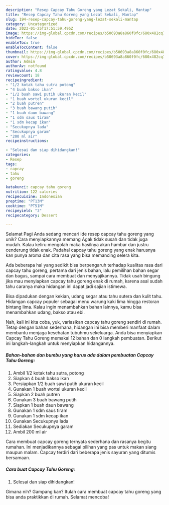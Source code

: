 ```yaml
---
description: "Resep Capcay Tahu Goreng yang Lezat Sekali, Mantap"
title: "Resep Capcay Tahu Goreng yang Lezat Sekali, Mantap"
slug: 194-resep-capcay-tahu-goreng-yang-lezat-sekali-mantap
category: Uncategorized
date: 2023-01-25T17:51:59.495Z
image: https://img-global.cpcdn.com/recipes/b50693a8a860f0fc/680x482cq70/capcay-tahu-goreng-foto-resep-utama.jpg
hideToc: false
enableToc: true
enableTocContent: false
thumbnail: https://img-global.cpcdn.com/recipes/b50693a8a860f0fc/680x482cq70/capcay-tahu-goreng-foto-resep-utama.jpg
cover: https://img-global.cpcdn.com/recipes/b50693a8a860f0fc/680x482cq70/capcay-tahu-goreng-foto-resep-utama.jpg
author: Admin
authorAv: notfound
ratingvalue: 4.8
reviewcount: 18
recipeingredient:
- "1/2 kotak tahu sutra potong"
- "4 buah bakso ikan"
- "1/2 buah sawi putih ukuran kecil"
- "1 buah wortel ukuran kecil"
- "2 buah putren"
- "3 buah bawang putih"
- "1 buah daun bawang"
- "1 sdm saus tiram"
- "1 sdm kecap ikan"
- "Secukupnya lada"
- "Secukupnya garam"
- "200 ml air"
recipeinstructions:

- "Selesai dan siap dihidangkan!"
categories:
- Resep
tags:
- capcay
- tahu
- goreng

katakunci: capcay tahu goreng 
nutrition: 122 calories
recipecuisine: Indonesian
preptime: "PT13M"
cooktime: "PT51M"
recipeyield: "3"
recipecategory: Dessert

---
```



Selamat Pagi Anda sedang mencari ide resep capcay tahu goreng yang unik? Cara menyiapkannya memang Agak tidak susah dan tidak juga mudah. Kalau keliru mengolah maka hasilnya akan hambar dan justru cenderung tidak enak. Padahal capcay tahu goreng yang enak harusnya kan punya aroma dan cita rasa yang bisa memancing selera kita.


Ada beberapa hal yang sedikit bisa berpengaruh terhadap kualitas rasa dari capcay tahu goreng, pertama dari jenis bahan, lalu pemilihan bahan segar dan bagus, sampai cara membuat dan menyajikannya. Tidak usah bingung jika mau menyiapkan capcay tahu goreng enak di rumah, karena asal sudah tahu caranya maka hidangan ini dapat jadi sajian istimewa.

Bisa dipadukan dengan kekian, udang segar atau tahu sutera dan kulit tahu. Hidangan capcay populer sebagai menu warung kaki lima hingga restoran bintang lima. Kalau ingin menambahkan bahan lainnya, kamu bisa menambahkan udang, bakso atau ebi.


Nah, kali ini kita coba, yuk, variasikan capcay tahu goreng sendiri di rumah. Tetap dengan bahan sederhana, hidangan ini bisa memberi manfaat dalam membantu menjaga kesehatan tubuhmu sekeluarga. Anda bisa menyiapkan Capcay Tahu Goreng memakai 12 bahan dan 0 langkah pembuatan. Berikut ini langkah-langkah untuk menyiapkan hidangannya.

<!--inarticleads1-->

##### Bahan-bahan dan bumbu yang harus ada dalam pembuatan Capcay Tahu Goreng:

1. Ambil 1/2 kotak tahu sutra, potong
1. Siapkan 4 buah bakso ikan
1. Persiapkan 1/2 buah sawi putih ukuran kecil
1. Gunakan 1 buah wortel ukuran kecil
1. Siapkan 2 buah putren
1. Gunakan 3 buah bawang putih
1. Siapkan 1 buah daun bawang
1. Gunakan 1 sdm saus tiram
1. Gunakan 1 sdm kecap ikan
1. Gunakan Secukupnya lada
1. Sediakan Secukupnya garam
1. Ambil 200 ml air


Cara membuat capcay goreng ternyata sederhana dan rasanya begitu rumahan. Ini menjadikannya sebagai pilihan yang pas untuk makan siang maupun malam. Capcay terdiri dari beberapa jenis sayuran yang ditumis bersamaan. 

<!--inarticleads2-->

##### Cara buat Capcay Tahu Goreng:


1. Selesai dan siap dihidangkan!



Gimana nih? Gampang kan? Itulah cara membuat capcay tahu goreng yang bisa anda praktikkan di rumah. Selamat mencoba!
